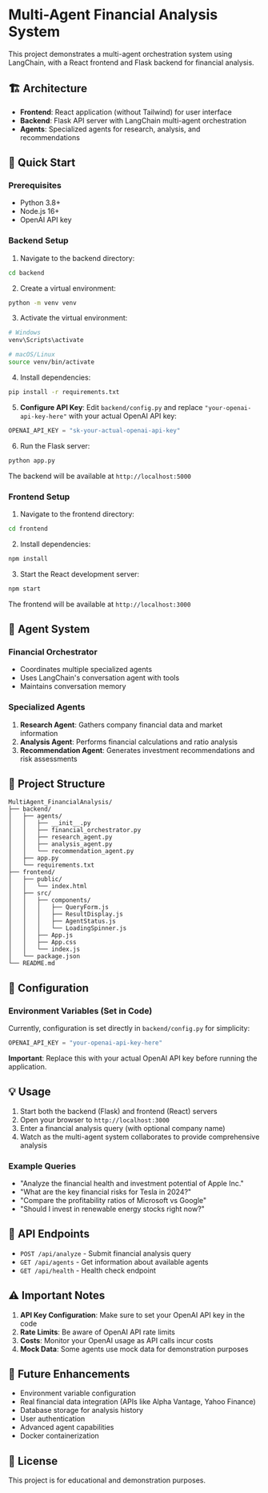 # Multi-Agent Financial Analysis System

This project demonstrates a multi-agent orchestration system using LangChain, with a React frontend and Flask backend for financial analysis.

## 🏗️ Architecture

- **Frontend**: React application (without Tailwind) for user interface
- **Backend**: Flask API server with LangChain multi-agent orchestration
- **Agents**: Specialized agents for research, analysis, and recommendations

## 🚀 Quick Start

### Prerequisites

- Python 3.8+
- Node.js 16+
- OpenAI API key

### Backend Setup

1. Navigate to the backend directory:
```bash
cd backend
```

2. Create a virtual environment:
```bash
python -m venv venv
```

3. Activate the virtual environment:
```bash
# Windows
venv\Scripts\activate

# macOS/Linux
source venv/bin/activate
```

4. Install dependencies:
```bash
pip install -r requirements.txt
```

5. **Configure API Key**: Edit `backend/config.py` and replace `"your-openai-api-key-here"` with your actual OpenAI API key:
```python
OPENAI_API_KEY = "sk-your-actual-openai-api-key"
```

6. Run the Flask server:
```bash
python app.py
```

The backend will be available at `http://localhost:5000`

### Frontend Setup

1. Navigate to the frontend directory:
```bash
cd frontend
```

2. Install dependencies:
```bash
npm install
```

3. Start the React development server:
```bash
npm start
```

The frontend will be available at `http://localhost:3000`

## 🤖 Agent System

### Financial Orchestrator
- Coordinates multiple specialized agents
- Uses LangChain's conversation agent with tools
- Maintains conversation memory

### Specialized Agents

1. **Research Agent**: Gathers company financial data and market information
2. **Analysis Agent**: Performs financial calculations and ratio analysis
3. **Recommendation Agent**: Generates investment recommendations and risk assessments

## 📁 Project Structure

```
MultiAgent_FinancialAnalysis/
├── backend/
│   ├── agents/
│   │   ├── __init__.py
│   │   ├── financial_orchestrator.py
│   │   ├── research_agent.py
│   │   ├── analysis_agent.py
│   │   └── recommendation_agent.py
│   ├── app.py
│   └── requirements.txt
├── frontend/
│   ├── public/
│   │   └── index.html
│   ├── src/
│   │   ├── components/
│   │   │   ├── QueryForm.js
│   │   │   ├── ResultDisplay.js
│   │   │   ├── AgentStatus.js
│   │   │   └── LoadingSpinner.js
│   │   ├── App.js
│   │   ├── App.css
│   │   └── index.js
│   └── package.json
└── README.md
```

## 🔧 Configuration

### Environment Variables (Set in Code)

Currently, configuration is set directly in `backend/config.py` for simplicity:

```python
OPENAI_API_KEY = "your-openai-api-key-here"
```

**Important**: Replace this with your actual OpenAI API key before running the application.

## 💡 Usage

1. Start both the backend (Flask) and frontend (React) servers
2. Open your browser to `http://localhost:3000`
3. Enter a financial analysis query (with optional company name)
4. Watch as the multi-agent system collaborates to provide comprehensive analysis

### Example Queries

- "Analyze the financial health and investment potential of Apple Inc."
- "What are the key financial risks for Tesla in 2024?"
- "Compare the profitability ratios of Microsoft vs Google"
- "Should I invest in renewable energy stocks right now?"

## 🔄 API Endpoints

- `POST /api/analyze` - Submit financial analysis query
- `GET /api/agents` - Get information about available agents
- `GET /api/health` - Health check endpoint

## ⚠️ Important Notes

1. **API Key Configuration**: Make sure to set your OpenAI API key in the code
2. **Rate Limits**: Be aware of OpenAI API rate limits
3. **Costs**: Monitor your OpenAI usage as API calls incur costs
4. **Mock Data**: Some agents use mock data for demonstration purposes

## 🔮 Future Enhancements

- Environment variable configuration
- Real financial data integration (APIs like Alpha Vantage, Yahoo Finance)
- Database storage for analysis history
- User authentication
- Advanced agent capabilities
- Docker containerization

## 📄 License

This project is for educational and demonstration purposes.
